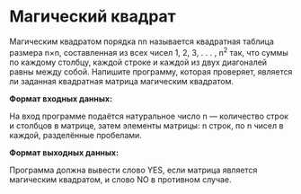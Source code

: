 # Магический квадрат
Магическим квадратом порядка nn называется квадратная таблица размера n×n, составленная из всех чисел 1, 2, 3, . . . , n<sup>2</sup> так, что суммы по каждому столбцу, каждой строке и каждой из двух диагоналей равны между собой. Напишите программу, которая проверяет, является ли заданная квадратная матрица магическим квадратом.

**Формат входных данных:**

На вход программе подаётся натуральное число n — количество строк и столбцов в матрице, затем элементы матрицы: n строк, по n чисел в каждой, разделённые пробелами.

**Формат выходных данных:**

Программа должна вывести слово YES, если матрица является магическим квадратом, и слово NO в противном случае.
